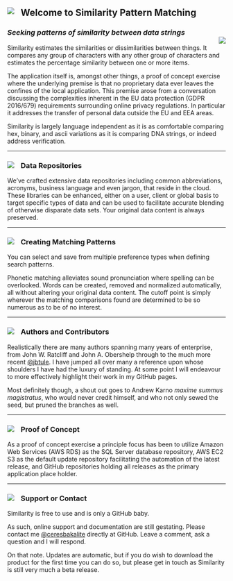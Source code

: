 ## Welcome to Similarity Pattern Matching <img class="img-pointer" src="https://ceresbakalite.github.io/similarity/images/NAVLampRing.png">

### *Seeking patterns of similarity between data strings*<div id="logo-container" style="position: relative; z-index: -1;"><img id="logo-default" class="img-logo" align="right" src="https://ceresbakalite.github.io/similarity/images/NAVSimilarityLogoScripts.png"></div>

Similarity estimates the similarities or dissimilarities between things. It compares any group of characters with any other group of characters and estimates the percentage similarity between one or more items.

The application itself is, amongst other things, a proof of concept exercise where the underlying premise is that no proprietary data ever leaves the confines of the local application. This premise arose from a conversation discussing the complexities inherent in the EU data protection (GDPR 2016/679) requirements surrounding online privacy regulations. In particular it addresses the transfer of personal data outside the EU and EEA areas.

Similarity is largely language independent as it is as comfortable comparing hex, binary, and ascii variations as it is comparing DNA strings, or indeed address verification.
***

### Data Repositories <img class="img-pointer" loading="lazy" loading="lazy" src="https://ceresbakalite.github.io/similarity/images/NAVLampPeriscope.png">

We’ve crafted extensive data repositories including common abbreviations, acronyms, business language and even jargon, that reside in the cloud. These libraries can be enhanced, either on a user, client or global basis to target specific types of data and can be used to facilitate accurate blending of otherwise disparate data sets. Your original data content is always preserved.
***

### Creating Matching Patterns <img class="img-pointer" loading="lazy" src="https://ceresbakalite.github.io/similarity/images/NAVLampBulb.png">

You can select and save from multiple preference types when defining search patterns.

Phonetic matching alleviates sound pronunciation where spelling can be overlooked.  Words can be created, removed and normalized automatically, all without altering your original data content. The cutoff point is simply wherever the matching comparisons found are determined to be so numerous as to be of no interest.
***

### Authors and Contributors <img class="img-pointer" loading="lazy" src="https://ceresbakalite.github.io/similarity/images/NAVCogs.png">

Realistically there are many authors spanning many years of enterprise, from John W. Ratcliff and John A. Obershelp through to the much more recent [@jbtule][].  I have jumped all over many a reference upon whose shoulders I have had the luxury of standing.  At some point I will endeavour to more effectively highlight their work in my GitHub pages.

Most definitely though, a shout out goes to Andrew Karno <i>maxime summus magistratus</i>, who would never credit himself, and who not only sewed the seed, but pruned the branches as well.
***

### Proof of Concept <img class="img-pointer" loading="lazy" src="https://ceresbakalite.github.io/similarity/images/NAVCreate.png">

As a proof of concept exercise a principle focus has been to utilize Amazon Web Services (AWS RDS) as the SQL Server database repository, AWS EC2 S3 as the default update repository facilitating the automation of the latest release, and GitHub repositories holding all releases as the primary application place holder.
***
### Support or Contact <img class="img-pointer" loading="lazy" src="https://ceresbakalite.github.io/similarity/images/NAVLampHalf.png">

Similarity is free to use and is only a GitHub baby.

As such, online support and documentation are still gestating.  Please contact me [@ceresbakalite][] directly at GitHub.  Leave a comment, ask a question and I will respond.

On that note. Updates are automatic, but if you do wish to download the product for the first time you can do so, but please get in touch as Similarity is still very much a beta release.

<br>

[read more]: https://github.com/jbtule
[@jbtule]: https://ceresbakalite.github.io/similarity/
[@ceresbakalite]: https://github.com/ceresbakalite

<style>
.img-pointer {
  vertical-align:bottom;
  float:left;
  margin: 0px 15px 0px 0px;
  z-index: -1;
}

.img-logo {
  position: relative;
  z-index: -1;
}
</style>

